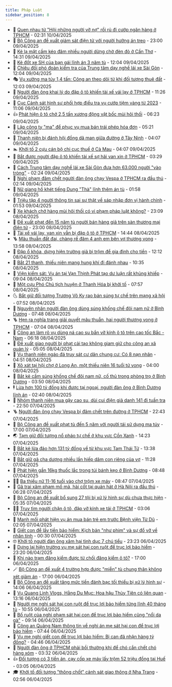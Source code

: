 ```yaml
---
title: Pháp Luật
sidebar_position: 8
---
```


<!-- dantri-phap-luat:START -->
- 🌊 [Quen nhau từ &quot;Hội những người vỡ nợ&quot; rồi rủ đi cướp ngân hàng ở TPHCM](https://dantri.com.vn/phap-luat/quen-nhau-tu-hoi-nhung-nguoi-vo-no-roi-ru-di-cuop-ngan-hang-o-tphcm-20250407120906198.htm) - 02:31 10/04/2025
- 🐲 [Bộ Công an đề xuất giám sát điện tử với người hưởng án treo](https://dantri.com.vn/phap-luat/bo-cong-an-de-xuat-giam-sat-dien-tu-voi-nguoi-huong-an-treo-20250409221059271.htm) - 23:00 09/04/2025
- 🌁 [Kẻ lạ mặt cầm kéo đâm nhiều người dừng chờ đèn đỏ ở Cần Thơ](https://dantri.com.vn/phap-luat/ke-la-mat-cam-keo-dam-nhieu-nguoi-dung-cho-den-do-o-can-tho-20250409212038556.htm) - 14:31 09/04/2025
- 🎃 [Kẻ đốt xe SH của bạn gái lĩnh án 3 năm tù](https://dantri.com.vn/phap-luat/ke-dot-xe-sh-cua-ban-gai-linh-an-3-nam-tu-20250409182850819.htm) - 12:04 09/04/2025
- 🦅 [Chiêu đối phó đoàn kiểm tra của Trung tâm dạy nghề lái xe Sài Gòn](https://dantri.com.vn/phap-luat/chieu-doi-pho-doan-kiem-tra-cua-trung-tam-day-nghe-lai-xe-sai-gon-20250409180405991.htm) - 12:04 09/04/2025
- 🎭 [Vụ xưởng ma túy 1,4 tấn: Công an theo dõi từ khi đối tượng thuê đất](https://dantri.com.vn/phap-luat/vu-xuong-ma-tuy-14-tan-cong-an-theo-doi-tu-khi-doi-tuong-thue-dat-20250409183005964.htm) - 12:03 09/04/2025
- 🤗 [Người đàn ông khai lý do đập ô tô khiến tài xế vái lạy ở TPHCM](https://dantri.com.vn/phap-luat/nguoi-dan-ong-khai-ly-do-dap-o-to-khien-tai-xe-vai-lay-o-tphcm-20250409175658925.htm) - 11:26 09/04/2025
- 🚀 [Cục Cảnh sát hình sự phối hợp điều tra vụ cướp tiệm vàng từ 2023](https://dantri.com.vn/phap-luat/cuc-canh-sat-hinh-su-phoi-hop-dieu-tra-vu-cuop-tiem-vang-tu-2023-20250409174156215.htm) - 11:06 09/04/2025
- 👍 [Phát hiện ô tô chở 2,5 tấn xương động vật bốc mùi hôi thối](https://dantri.com.vn/phap-luat/phat-hien-o-to-cho-25-tan-xuong-dong-vat-boc-mui-hoi-thoi-20250409124423740.htm) - 06:23 09/04/2025
- 🧐 [Lập công ty &quot;ma&quot; để phục vụ mua bán trái phép hóa đơn](https://dantri.com.vn/phap-luat/lap-cong-ty-ma-de-phuc-vu-mua-ban-trai-phep-hoa-don-20250409120023076.htm) - 05:21 09/04/2025
- 🫶 [Thanh niên bị đánh hội đồng dã man giữa đường ở Tây Ninh](https://dantri.com.vn/phap-luat/thanh-nien-bi-danh-hoi-dong-da-man-giua-duong-o-tay-ninh-20250409103557109.htm) - 04:07 09/04/2025
- 🏊 [Khởi tố 2 cựu cán bộ chi cục thuế ở Cà Mau](https://dantri.com.vn/phap-luat/khoi-to-2-cuu-can-bo-chi-cuc-thue-o-ca-mau-20250409093151952.htm) - 04:07 09/04/2025
- 🌋 [Bắt được người đập ô tô khiến tài xế sợ hãi van xin ở TPHCM](https://dantri.com.vn/phap-luat/bat-duoc-nguoi-dap-o-to-khien-tai-xe-so-hai-van-xin-o-tphcm-20250409095009047.htm) - 03:29 09/04/2025
- 👹 [Cách Trung tâm dạy nghề lái xe Sài Gòn đưa hơn 63.000 người &quot;vào tròng&quot;](https://dantri.com.vn/phap-luat/cach-trung-tam-day-nghe-lai-xe-sai-gon-dua-hon-63000-nguoi-vao-trong-20250409091800255.htm) - 02:24 09/04/2025
- 🫣 [Nghi phạm đâm chết người đàn ông chạy Vespa ở TPHCM ra đầu thú](https://dantri.com.vn/phap-luat/nghi-pham-dam-chet-nguoi-dan-ong-chay-vespa-o-tphcm-ra-dau-thu-20250409090751235.htm) - 02:14 09/04/2025
- 🎃 [Nữ giang hồ khét tiếng Dung &quot;Thà&quot; lĩnh thêm án tù](https://dantri.com.vn/phap-luat/nu-giang-ho-khet-tieng-dung-tha-linh-them-an-tu-20250409085354462.htm) - 01:58 09/04/2025
- 🌝 [Triệu tập 4 người thông tin sai sự thật về sáp nhập đơn vị hành chính](https://dantri.com.vn/phap-luat/trieu-tap-4-nguoi-thong-tin-sai-su-that-ve-sap-nhap-don-vi-hanh-chinh-20250409084308085.htm) - 01:53 09/04/2025
- 🚀 [Xe khách chở hàng mùi hôi thối có vi phạm pháp luật không?](https://dantri.com.vn/phap-luat/xe-khach-cho-hang-mui-hoi-thoi-co-vi-pham-phap-luat-khong-20250408232949604.htm) - 23:09 08/04/2025
- 🥷 [Đề xuất phạt đến 15 năm tù người bán hàng giả trên sàn thương mại điện tử](https://dantri.com.vn/phap-luat/de-xuat-phat-den-15-nam-tu-nguoi-ban-hang-gia-tren-san-thuong-mai-dien-tu-20250408232158576.htm) - 23:00 08/04/2025
- 👺 [Tài xế vái lạy, van xin vẫn bị đập ô tô ở TPHCM](https://dantri.com.vn/phap-luat/tai-xe-vai-lay-van-xin-van-bi-dap-o-to-o-tphcm-20250408211217098.htm) - 14:44 08/04/2025
- 🪜 [Mâu thuẫn đất đai, chàng rể đâm 4 anh em bên vợ thương vong](https://dantri.com.vn/phap-luat/mau-thuan-dat-dai-chang-re-dam-4-anh-em-ben-vo-thuong-vong-20250408201430474.htm) - 13:58 08/04/2025
- 🦄 [Đập ổ khóa, dựng hiện trường giả bị trộm để gia đình cho tiền](https://dantri.com.vn/phap-luat/dap-o-khoa-dung-hien-truong-gia-bi-trom-de-gia-dinh-cho-tien-20250408183339712.htm) - 12:12 08/04/2025
- 🦍 [Bắt 21 thanh, thiếu niên mang hung khí đi đánh nhau](https://dantri.com.vn/phap-luat/bat-21-thanh-thieu-nien-mang-hung-khi-di-danh-nhau-20250408170057033.htm) - 10:35 08/04/2025
- 🌁 [Viện kiểm sát: Vụ án tại Vạn Thịnh Phát tạo dư luận rất khủng khiếp](https://dantri.com.vn/phap-luat/vien-kiem-sat-vu-an-tai-van-thinh-phat-tao-du-luan-rat-khung-khiep-20250408155155925.htm) - 09:04 08/04/2025
- 💯 [Một cựu Phó Chủ tịch huyện ở Thanh Hóa bị khởi tố](https://dantri.com.vn/phap-luat/mot-cuu-pho-chu-tich-huyen-o-thanh-hoa-bi-khoi-to-20250408141039067.htm) - 07:57 08/04/2025
- 🌜 [Bắt giữ đối tượng Trương Vô Kỵ rao bán súng tự chế trên mạng xã hội](https://dantri.com.vn/phap-luat/bat-giu-doi-tuong-truong-vo-ky-rao-ban-sung-tu-che-tren-mang-xa-hoi-20250408140310179.htm) - 07:52 08/04/2025
- 👹 [Nguyên nhân người đàn ông dùng súng khống chế đôi nam nữ ở Bình Dương](https://dantri.com.vn/phap-luat/nguyen-nhan-nguoi-dan-ong-dung-sung-khong-che-doi-nam-nu-o-binh-duong-20250408132711175.htm) - 07:48 08/04/2025
- 🪜 [Hẹn ra nghĩa trang giải quyết mâu thuẫn, hai người thương vong ở TPHCM](https://dantri.com.vn/phap-luat/hen-ra-nghia-trang-giai-quyet-mau-thuan-hai-nguoi-thuong-vong-o-tphcm-20250408134733155.htm) - 07:04 08/04/2025
- 🦩 [Công an làm rõ vụ dùng ná cao su bắn vỡ kính ô tô trên cao tốc Bắc - Nam](https://dantri.com.vn/phap-luat/cong-an-lam-ro-vu-dung-na-cao-su-ban-vo-kinh-o-to-tren-cao-toc-bac-nam-20250408124335387.htm) - 06:18 08/04/2025
- 💂 [Đề xuất giao người bị phạt cải tạo không giam giữ cho công an xã quản lý](https://dantri.com.vn/phap-luat/de-xuat-giao-nguoi-bi-phat-cai-tao-khong-giam-giu-cho-cong-an-xa-quan-ly-20250408115749910.htm) - 05:05 08/04/2025
- 💃 [Vụ thanh niên ngáo đá truy sát cư dân chung cư: Có 8 nạn nhân](https://dantri.com.vn/phap-luat/vu-thanh-nien-ngao-da-truy-sat-cu-dan-chung-cu-co-8-nan-nhan-20250408114526018.htm) - 04:51 08/04/2025
- 🧐 [Xô xát tại hội chợ ở Long An, một thiếu niên 16 tuổi tử vong](https://dantri.com.vn/phap-luat/xo-xat-tai-hoi-cho-o-long-an-mot-thieu-nien-16-tuoi-tu-vong-20250408104933603.htm) - 04:00 08/04/2025
- 🤗 [Bắt kẻ cầm súng khống chế đôi nam nữ, cố thủ trong phòng trọ ở Bình Dương](https://dantri.com.vn/phap-luat/bat-ke-cam-sung-khong-che-doi-nam-nu-co-thu-trong-phong-tro-o-binh-duong-20250408103608081.htm) - 03:50 08/04/2025
- 🕴 [Lừa hơn 100 tỷ đồng khi được tại ngoại, người đàn ông ở Bình Dương lĩnh án](https://dantri.com.vn/phap-luat/lua-hon-100-ty-dong-khi-duoc-tai-ngoai-nguoi-dan-ong-o-binh-duong-linh-an-20250408092654144.htm) - 02:40 08/04/2025
- 🐎 [Nhóm thanh niên mua gậy cao su, dùi cui điện giả danh 141 đi tuần tra](https://dantri.com.vn/phap-luat/nhom-thanh-nien-mua-gay-cao-su-dui-cui-dien-gia-danh-141-di-tuan-tra-20250407235415855.htm) - 22:50 07/04/2025
- 🪜 [Người đàn ông chạy Vespa bị đâm chết trên đường ở TPHCM](https://dantri.com.vn/phap-luat/nguoi-dan-ong-chay-vespa-bi-dam-chet-tren-duong-o-tphcm-20250408013239730.htm) - 22:43 07/04/2025
- 🤭 [Bộ Công an đề xuất phạt tù đến 5 năm với người tái sử dụng ma túy](https://dantri.com.vn/phap-luat/bo-cong-an-de-xuat-phat-tu-den-5-nam-voi-nguoi-tai-su-dung-ma-tuy-20250407182929875.htm) - 17:00 07/04/2025
- 🌏 [Tạm giữ đối tượng nổ pháo tự chế ở khu vực Cồn Xanh](https://dantri.com.vn/phap-luat/tam-giu-doi-tuong-no-phao-tu-che-o-khu-vuc-con-xanh-20250407211536742.htm) - 14:23 07/04/2025
- 🎃 [Bắt kẻ lừa đảo hơn 131 tỷ đồng về từ khu vực Tam Thái Tử](https://dantri.com.vn/phap-luat/bat-ke-lua-dao-hon-131-ty-dong-ve-tu-khu-vuc-tam-thai-tu-20250407201109744.htm) - 13:38 07/04/2025
- 🗽 [Bắt giữ gã cha dượng nhiều lần hiếp dâm con riêng của vợ](https://dantri.com.vn/phap-luat/bat-giu-ga-cha-duong-nhieu-lan-hiep-dam-con-rieng-cua-vo-20250407174155920.htm) - 11:28 07/04/2025
- 🌁 [Phát hiện gần 16kg thuốc lắc trong túi bánh kẹo ở Bình Dương](https://dantri.com.vn/phap-luat/phat-hien-gan-16kg-thuoc-lac-trong-tui-banh-keo-o-binh-duong-20250407151849415.htm) - 08:48 07/04/2025
- 🧑‍💻 [Ba thiếu nữ 11-16 tuổi vào chợ trộm xe máy](https://dantri.com.vn/phap-luat/ba-thieu-nu-11-16-tuoi-vao-cho-trom-xe-may-20250407143706842.htm) - 08:47 07/04/2025
- 🌮 [Gã trai xâm phạm mồ mả, hài cốt tại quán hát ở Hà Nội ra đầu thú](https://dantri.com.vn/phap-luat/ga-trai-xam-pham-mo-ma-hai-cot-tai-quan-hat-o-ha-noi-ra-dau-thu-20250407132521798.htm) - 06:28 07/04/2025
- 🤗 [Bộ Công an đề xuất bổ sung 27 tội bị xử lý hình sự dù chưa thực hiện](https://dantri.com.vn/phap-luat/bo-cong-an-de-xuat-bo-sung-27-toi-bi-xu-ly-hinh-su-du-chua-thuc-hien-20250407115938116.htm) - 05:35 07/04/2025
- 👨‍🏫 [Truy tìm người chặn ô tô, đập vỡ kính xe tải ở TPHCM](https://dantri.com.vn/phap-luat/truy-tim-nguoi-chan-o-to-dap-vo-kinh-xe-tai-o-tphcm-20250406220241585.htm) - 03:06 07/04/2025
- 🎉 [Manh mối phát hiện vụ án mua bán trẻ em trước Bệnh viện Từ Dũ](https://dantri.com.vn/phap-luat/manh-moi-phat-hien-vu-an-mua-ban-tre-em-truoc-benh-vien-tu-du-20250406112710090.htm) - 02:05 07/04/2025
- 🤗 [Giết con để lấy tiền bảo hiểm: Kịch bản &quot;như phim&quot; và sự đổ vỡ về nhân tính](https://dantri.com.vn/phap-luat/giet-con-de-lay-tien-bao-hiem-kich-ban-nhu-phim-va-su-do-vo-ve-nhan-tinh-20250406204133775.htm) - 00:30 07/04/2025
- 🤓 [Khởi tố người đàn ông xâm hại tình dục 7 chú tiểu](https://dantri.com.vn/phap-luat/khoi-to-nguoi-dan-ong-xam-hai-tinh-duc-7-chu-tieu-20250406213749247.htm) - 23:23 06/04/2025
- 👹 [Dựng lại hiện trường vụ mẹ sát hại con ruột để trục lợi bảo hiểm](https://dantri.com.vn/phap-luat/dung-lai-hien-truong-vu-me-sat-hai-con-ruot-de-truc-loi-bao-hiem-20250406221348888.htm) - 23:20 06/04/2025
- 🐘 [Khi nào trạm đăng kiểm được từ chối đăng kiểm ô tô?](https://dantri.com.vn/phap-luat/khi-nao-tram-dang-kiem-duoc-tu-choi-dang-kiem-o-to-20250406213957041.htm) - 17:00 06/04/2025
- 🪄 [Bộ Công an đề xuất 4 trường hợp được &quot;miễn&quot; tù chung thân không xét giảm án](https://dantri.com.vn/phap-luat/bo-cong-an-de-xuat-4-truong-hop-duoc-mien-tu-chung-than-khong-xet-giam-an-20250406181353276.htm) - 17:00 06/04/2025
- 💄 [Bộ Công an đề xuất tăng mức tiền đánh bạc tối thiểu bị xử lý hình sự](https://dantri.com.vn/phap-luat/bo-cong-an-de-xuat-tang-muc-tien-danh-bac-toi-thieu-bi-xu-ly-hinh-su-20250406205857040.htm) - 14:06 06/04/2025
- 🐎 [Vụ Quang Linh Vlogs, Hằng Du Mục: Hoa hậu Thùy Tiên có liên quan](https://dantri.com.vn/phap-luat/vu-quang-linh-vlogs-hang-du-muc-hoa-hau-thuy-tien-co-lien-quan-20250406201130632.htm) - 13:16 06/04/2025
- 💯 [Người mẹ nghi sát hại con ruột để trục lợi bảo hiểm từng lĩnh 40 tháng tù](https://dantri.com.vn/phap-luat/nguoi-me-nghi-sat-hai-con-ruot-de-truc-loi-bao-hiem-tung-linh-40-thang-tu-20250406172643977.htm) - 10:55 06/04/2025
- 💯 [Bố ruột của nghi phạm sát hại con để trục lợi bảo hiểm cũng &quot;nổi da gà&quot;](https://dantri.com.vn/phap-luat/bo-ruot-cua-nghi-pham-sat-hai-con-de-truc-loi-bao-hiem-cung-noi-da-ga-20250406152656933.htm) - 09:14 06/04/2025
- 🌈 [Công an Quảng Nam thông tin về nghi án mẹ sát hại con để trục lợi bảo hiểm](https://dantri.com.vn/phap-luat/cong-an-quang-nam-thong-tin-ve-nghi-an-me-sat-hai-con-de-truc-loi-bao-hiem-20250406142409762.htm) - 07:44 06/04/2025
- 🧠 [Vụ mẹ nghi giết con để trục lợi bảo hiểm: Bị can đã nhận hàng tỷ đồng?](https://dantri.com.vn/phap-luat/vu-me-nghi-giet-con-de-truc-loi-bao-hiem-bi-can-da-nhan-hang-ty-dong-20250406111402956.htm) - 04:46 06/04/2025
- 🌈 [Người đàn ông ở TPHCM phải bồi thường khi để chó cắn chết chó hàng xóm](https://dantri.com.vn/phap-luat/nguoi-dan-ong-o-tphcm-phai-boi-thuong-khi-de-cho-can-chet-cho-hang-xom-20250406101211395.htm) - 03:32 06/04/2025
- 👍 [Đối tượng có 3 tiền án, cạy cốp xe máy lấy trộm 52 triệu đồng tại Huế](https://dantri.com.vn/phap-luat/doi-tuong-co-3-tien-an-cay-cop-xe-may-lay-trom-52-trieu-dong-tai-hue-20250406095432919.htm) - 03:05 06/04/2025
- 🎓 [Khởi tố đối tượng &quot;thông chốt&quot; cảnh sát giao thông ở Nha Trang](https://dantri.com.vn/phap-luat/khoi-to-doi-tuong-thong-chot-canh-sat-giao-thong-o-nha-trang-20250406094038168.htm) - 02:56 06/04/2025<!-- dantri-phap-luat:END -->
